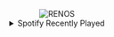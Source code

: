 <div align="center">
<picture>
    <source media="(prefers-color-scheme: dark)" srcset="https://i.ibb.co/Dfbnx90X/output-gif.gif">
    <source media="(prefers-color-scheme: light)" srcset="https://i.ibb.co/Dfbnx90X/output-gif.gif">
    <img alt="RENOS" src="https://i.ibb.co/Dfbnx90X/output-gif.gif">
</picture>
<details>
<summary>Spotify Recently Played</summary>
<img src="https://spotify-recently-played-readme.vercel.app/api?user=31d6d6zerc5ct6kck32na2ozsqf4&unique=1&width=400" alt="Spotify" />
</details>
</div>

<!-- Image deletion URL: https://ibb.co/xqsQp1xv/b61b39aa0b96ff01cb56374d89d3335b -->